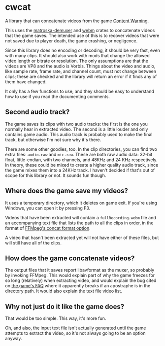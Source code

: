 # cwcat
A library that can concatenate videos from the game
[Content Warning](https://store.steampowered.com/app/2881650/Content_Warning/).

This uses the [matroska-demuxer](https://crates.io/crates/matroska-demuxer)
and [webm](https://crates.io/crates/webm) crates to concatenate videos that the
game saves. The intended use of this is to recover videos that were not saved
due to player death, the game crashing, or negligence.

Since this library does
no encoding or decoding, it should be very fast, even with many clips. It should
also work with mods that change the allowed video length or bitrate or
resolution. The only assumptions are that the videos are VP8 and the audio is
Vorbis. Things about the video and audio, like sample rate, frame rate, and
channel count, must not change between clips; these are checked and the library
will return an error if it finds any of them have changed.

It only has a few functions to use, and they should be easy to understand how to
use if you read the documenting comments.

## Second audio track?
The game saves its clips with two audio tracks: the first is the one you
normally hear in extracted video. The second is a little louder and only
contains game audio. This audio track is probably used to make the final track,
but otherwise I'm not sure why it's there.

There are some other goodies, too. In the clip directories, you can find two
extra files: `audio.raw` and `mic.raw`. These are both raw audio data:
32-bit float, little-endian, with two channels, and 48KHz and 24 KHz
respectively. In theory, these could be mixed to create a higher quality audio
track, since the game mixes them into a 24KHz track. I haven't decided if that's
out of scope for this library or not. It sounds fun though.

## Where does the game save my videos?
It uses a temporary directory, which it deletes on game exit. If you're using
Windows, you can open it by pressing F3.

Videos that have been extracted will contain a `fullRecording.webm` file and an
accompanying text file that lists the path to all the clips in order, in the
format of
[FFMpeg's concat format option](https://ffmpeg.org/ffmpeg-formats.html#concat).

A video that hasn't been extracted yet will not have either of these files, but
will still have all of the clips.

## How does the game concatenate videos?
The output files that it saves report libavformat as the muxer, so probably by
invoking FFMpeg. This would explain part of why the game freezes for so
long (relatively) when extracting video, and would explain the bug cited on
[the game's FAQ](https://landfall.se/content-warning-faq) where it apparently
breaks if an apostraphe is in the directory path. It would also explain the text
file video list.

## Why not just do it like the game does?
That would be too simple. This way, it's more fun.

Oh, and also, the input text file isn't actually generated until the game
attempts to extract the video, so it's not always going to be an option anyway.
